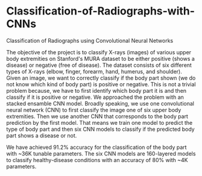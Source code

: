 # Classification-of-Radiographs-with-CNNs
Classification of Radiographs using Convolutional Neural Networks

The objective of the project is to classify X-rays (images) of various upper body extremities on Stanford's MURA dataset to be either positive (shows a disease) or negative (free of disease). The dataset consists of six different types of X-rays (elbow, finger, forearm, hand, humerus, and shoulder). 
Given an image, we want to correctly classify if the body part shown (we do not know which kind of body part) is positive or negative. This is not a trivial problem because, we have to first identify which body part it is and then classify if it is positive or negative. 
We approached the problem with an stacked ensamble CNN model. Broadly speaking, we use one convolutional neural network (CNN) to first classify the image one of six upper body extremities. 
Then we use another CNN that corresponds to the body part prediction by the first model. That means we train one model to predict the type of body part and then six CNN models to classify if the predicted body part shows a disease or not. 

We have achieved 91.2% accuracy for the classification of the body part with ~36K tunable parameters. The six CNN models are 160-layered models to classify healthy-disease conditions with an accuracy of 80% with ~4K parameters. 
